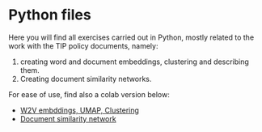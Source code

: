 # Python files

Here you will find all exercises carried out in Python, mostly related to the work with the TIP policy documents, namely:

1. creating word and document embeddings, clustering and describing them.
2. Creating document similarity networks.

For ease of use, find also a colab version below:

* [W2V embddings, UMAP, Clustering](https://colab.research.google.com/drive/1JeQePLoFFHDJnygUL3azRUHuv1BHrWhx#scrollTo=NR78sA3fVAnq)
* [Document similarity network](https://colab.research.google.com/drive/1mxuV8BDKe0vo2VxCbnI92VM6YaMkb2je?usp=sharing)




